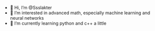 - 👋 Hi, I’m @Ssslakter
- 👀 I’m interested in advanced math, especially machine learning and neural networks
- 🌱 I’m currently learning python and c++ a little 


<!---
Ssslakter/Ssslakter is a ✨ special ✨ repository because its `README.md` (this file) appears on your GitHub profile.
You can click the Preview link to take a look at your changes.
--->
